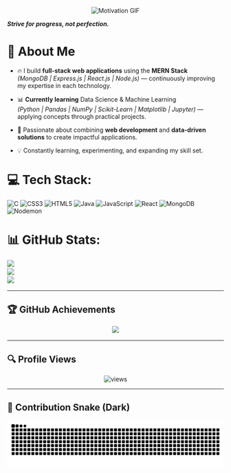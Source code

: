 

<p align="center">
  <img src="https://media4.giphy.com/media/v1.Y2lkPTc5MGI3NjExMDQwYmNobndrNHlzYXV1ZnUyZmYzdGpjNG0zcGg2am9wZ3poZDEyOSZlcD12MV9pbnRlcm5hbF9naWZfYnlfaWQmY3Q9Zw/usXZmmgP9Z7kf39fnq/giphy.gif" width="600" alt="Motivation GIF" />
</p>

**_Strive for progress, not perfection._**




# 💫 About Me

- 🔥 I build **full-stack web applications** using the **MERN Stack**  
  *(MongoDB | Express.js | React.js | Node.js)* — continuously improving my expertise in each technology.  

- 📊 **Currently learning** Data Science & Machine Learning  
  *(Python | Pandas | NumPy | Scikit-Learn | Matplotlib | Jupyter)* — applying concepts through practical projects.  

- 🚀 Passionate about combining **web development** and **data-driven solutions** to create impactful applications.  

- 💡 Constantly learning, experimenting, and expanding my skill set.

# 💻 Tech Stack:
![C](https://img.shields.io/badge/c-%2300599C.svg?style=for-the-badge&logo=c&logoColor=white) 
![CSS3](https://img.shields.io/badge/css3-%231572B6.svg?style=for-the-badge&logo=css3&logoColor=white) 
![HTML5](https://img.shields.io/badge/html5-%23E34F26.svg?style=for-the-badge&logo=html5&logoColor=white) 
![Java](https://img.shields.io/badge/java-%23ED8B00.svg?style=for-the-badge&logo=openjdk&logoColor=white) 
![JavaScript](https://img.shields.io/badge/javascript-%23323330.svg?style=for-the-badge&logo=javascript&logoColor=%23F7DF1E) 
![React](https://img.shields.io/badge/react-%2320232a.svg?style=for-the-badge&logo=react&logoColor=%2361DAFB) 
![MongoDB](https://img.shields.io/badge/MongoDB-%234ea94b.svg?style=for-the-badge&logo=mongodb&logoColor=white) 
![Nodemon](https://img.shields.io/badge/NODEMON-%23323330.svg?style=for-the-badge&logo=nodemon&logoColor=%BBDEAD)

# 📊 GitHub Stats:
![](https://github-readme-stats.vercel.app/api?username=Adithyan78&theme=radical&hide_border=false&include_all_commits=false&count_private=false)<br/>
![](https://nirzak-streak-stats.vercel.app/?user=Adithyan78&theme=radical&hide_border=false)<br/>
![](https://github-readme-stats.vercel.app/api/top-langs/?username=Adithyan78&theme=radical&hide_border=false&include_all_commits=false&count_private=false&layout=compact)

---
## 🏆 GitHub Achievements
<p align="center">
  <img src="https://github-profile-trophy.vercel.app/?username=Adithyan78&theme=radical&no-frame=false&no-bg=true&margin-w=4" />
</p>

---
## 🔍 Profile Views
<p align="center">
  <img src="https://komarev.com/ghpvc/?username=Adithyan78&label=Profile%20views&color=ff0000&style=for-the-badge" alt="views" />
</p>


---


## 🐍 Contribution Snake (Dark)

![Snake animation](https://raw.githubusercontent.com/Adithyan78/Adithyan78/output/github-snake-dark.svg)

